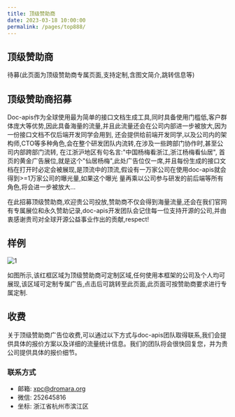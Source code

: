 ```yaml
---
title: 顶级赞助商
date: 2023-03-18 10:00:00
permalink: /pages/top888/
---
```


## 顶级赞助商

待募(此页面为顶级赞助商专属页面,支持定制,含图文简介,跳转信息等)

## 顶级赞助商招募

Doc-apis作为全球使用最为简单的接口文档生成工具,同时具备使用门槛低,客户群体庞大等优势,因此具备海量的流量,并且此流量还会在公司内部进一步被放大,因为一份接口文档不仅后端开发同学会用到,
还会提供给前端开发同学,以及公司内的架构师,CTO等多种角色,会在整个研发团队内流转,在涉及一些跨部门协作时,甚至公司内部跨部门流转, 在江浙沪地区有句名言:"中国杨梅看浙江,浙江杨梅看仙居",
首页的黄金广告展位,就是这个"仙居杨梅",此处广告位仅一席,并且每份生成的接口文档在打开时必定会被展现,是顶流中的顶流,假设有一万家公司在使用doc-apis就会得到>=1万家公司的曝光量,如果这个曝光
量再乘以公司参与研发的前后端等所有角色,将会进一步被放大...

在此招募顶级赞助商,欢迎贵公司投放,赞助商不仅会得到海量流量,还会在我们官网有专属展位和永久赞助记录,doc-apis开发团队会记住每一位支持开源的公司,并由衷感谢贵司对全球开源公益事业作出的贡献,respect!

## 样例

![1](https://iknow.hs.net/2093a4f8-c424-4cc7-b37c-652572ae4146.png)

如图所示,该红框区域为顶级赞助商可定制区域,任何使用本框架的公司及个人均可展现,该区域可定制专属广告,点击后可跳转至此页面,此页面可按赞助商要求进行专属定制.

## 收费

关于顶级赞助商广告位收费,可以通过以下方式与doc-apis团队取得联系,我们会提供具体的报价方案以及详细的流量统计信息。我们的团队将会很快回复您，并为贵公司提供具体的报价细节。

### 联系方式

- 邮箱: xpc@dromara.org
- 微信: 252645816
- 坐标: 浙江省杭州市滨江区